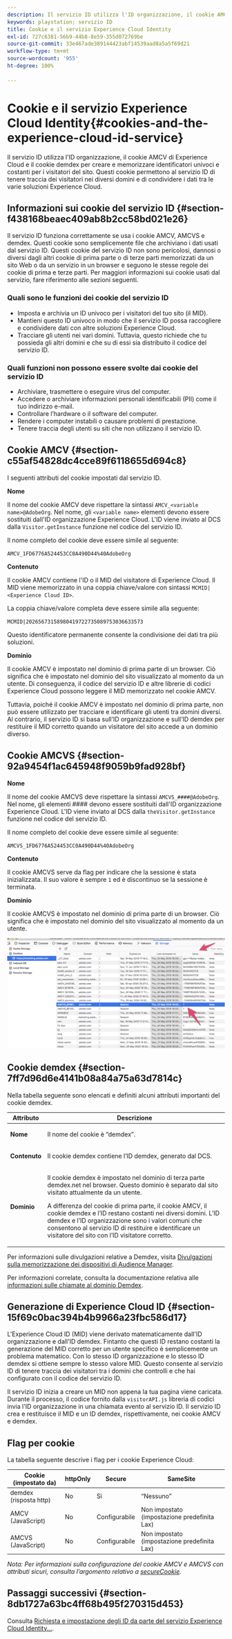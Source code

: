 ```yaml
---
description: Il servizio ID utilizza l'ID organizzazione, il cookie AMCV di Experience Cloud e il cookie demdex per creare e memorizzare identificatori univoci e costanti per i visitatori del sito. Questi cookie permettono al servizio ID di tenere traccia dei visitatori nei diversi domini e di condividere i dati tra le varie soluzioni Experience Cloud.
keywords: playstation; servizio ID
title: Cookie e il servizio Experience Cloud Identity
exl-id: 727c6381-56b9-44b8-8e59-355d072769be
source-git-commit: 33e467ade389144423abf14539aad8a5a5f69d21
workflow-type: tm+mt
source-wordcount: '955'
ht-degree: 100%

---
```


# Cookie e il servizio Experience Cloud Identity{#cookies-and-the-experience-cloud-id-service}

Il servizio ID utilizza l&#39;ID organizzazione, il cookie AMCV di Experience Cloud e il cookie demdex per creare e memorizzare identificatori univoci e costanti per i visitatori del sito. Questi cookie permettono al servizio ID di tenere traccia dei visitatori nei diversi domini e di condividere i dati tra le varie soluzioni Experience Cloud.

## Informazioni sui cookie del servizio ID {#section-f438168beaec409ab8b2cc58bd021e26}

Il servizio ID funziona correttamente se usa i cookie AMCV, AMCVS e demdex. Questi cookie sono semplicemente file che archiviano i dati usati dal servizio ID. Questi cookie del servizio ID non sono pericolosi, dannosi o diversi dagli altri cookie di prima parte o di terze parti memorizzati da un sito Web o da un servizio in un browser e seguono le stesse regole dei cookie di prima e terze parti. Per maggiori informazioni sui cookie usati dal servizio, fare riferimento alle sezioni seguenti.

### Quali sono le funzioni dei cookie del servizio ID

* Imposta e archivia un ID univoco per i visitatori del tuo sito (il MID).
* Mantieni questo ID univoco in modo che il servizio ID possa raccogliere e condividere dati con altre soluzioni Experience Cloud.
* Tracciare gli utenti nei vari domini. Tuttavia, questo richiede che tu possieda gli altri domini e che su di essi sia distribuito il codice del servizio ID.

### Quali funzioni non possono essere svolte dai cookie del servizio ID

* Archiviare, trasmettere o eseguire virus del computer.
* Accedere o archiviare informazioni personali identificabili (PII) come il tuo indirizzo e-mail.
* Controllare l’hardware o il software del computer.
* Rendere i computer instabili o causare problemi di prestazione.
* Tenere traccia degli utenti su siti che non utilizzano il servizio ID.

## Cookie AMCV {#section-c55af54828dc4cce89f6118655d694c8}

I seguenti attributi del cookie impostati dal servizio ID.

**Nome**

Il nome del cookie AMCV deve rispettare la sintassi `AMCV_<variable name>@AdobeOrg`. Nel nome, gli `<variable name>` elementi devono essere sostituiti dall&#39;ID organizzazione Experience Cloud. L&#39;ID viene inviato al DCS dalla `Visitor.getInstance` funzione nel codice del servizio ID.

Il nome completo del cookie deve essere simile al seguente:

```
AMCV_1FD6776A524453CC0A490D44%40AdobeOrg
```

**Contenuto**

Il cookie AMCV contiene l&#39;ID o il MID del visitatore di Experience Cloud. Il MID viene memorizzato in una coppia chiave/valore con sintassi `MCMID|<Experience Cloud ID>`.

La coppia chiave/valore completa deve essere simile alla seguente:

```
MCMID|20265673158980419722735089753036633573
```

Questo identificatore permanente consente la condivisione dei dati tra più soluzioni.

**Dominio**

Il cookie AMCV è impostato nel dominio di prima parte di un browser. Ciò significa che è impostato nel dominio del sito visualizzato al momento da un utente. Di conseguenza, il codice del servizio ID e altre librerie di codici Experience Cloud possono leggere il MID memorizzato nel cookie AMCV.

Tuttavia, poiché il cookie AMCV è impostato nel dominio di prima parte, non può essere utilizzato per tracciare e identificare gli utenti tra domini diversi. Al contrario, il servizio ID si basa sull’ID organizzazione e sull’ID demdex per restituire il MID corretto quando un visitatore del sito accede a un dominio diverso.

## Cookie AMCVS {#section-92a9454f1ac645948f9059b9fad928bf}

**Nome**

Il nome del cookie AMCVS deve rispettare la sintassi `AMCVS_####@AdobeOrg`. Nel nome, gli elementi #### devono essere sostituiti dall&#39;ID organizzazione Experience Cloud. L&#39;ID viene inviato al DCS dalla `theVisitor.getInstance` funzione nel codice del servizio ID.

Il nome completo del cookie deve essere simile al seguente:

```
AMCVS_1FD6776A524453CC0A490D44%40AdobeOrg
```

**Contenuto**

Il cookie AMCVS serve da flag per indicare che la sessione è stata inizializzata. Il suo valore è sempre `1` ed è discontinuo se la sessione è terminata.

**Dominio**

Il cookie AMCVS è impostato nel dominio di prima parte di un browser. Ciò significa che è impostato nel dominio del sito visualizzato al momento da un utente.

![](assets/AMCVS-cookie.png)

## Cookie demdex {#section-7ff7d96d6e4141b08a84a75a63d7814c}

Nella tabella seguente sono elencati e definiti alcuni attributi importanti del cookie demdex.

<table id="table_18E3CAF3550E4BB6A199736AACE39202"> 
 <thead> 
  <tr> 
   <th colname="col1" class="entry"> Attributo </th> 
   <th colname="col2" class="entry"> Descrizione </th> 
  </tr> 
 </thead>
 <tbody> 
  <tr> 
   <td colname="col1"> <p> <b>Nome</b> </p> </td> 
   <td colname="col2"> <p>Il nome del cookie è “demdex”. </p> </td> 
  </tr> 
  <tr> 
   <td colname="col1"> <p> <b>Contenuto</b> </p> </td> 
   <td colname="col2"> <p>Il cookie demdex contiene l’ID demdex, generato dal DCS. </p> </td> 
  </tr> 
  <tr> 
   <td colname="col1"> <p> <b>Dominio</b> </p> </td> 
   <td colname="col2"> <p>Il cookie demdex è impostato nel dominio di terza parte demdex.net nel browser. Questo dominio è separato dal sito visitato attualmente da un utente. </p> <p>A differenza del cookie di prima parte, il cookie AMCV, il cookie demdex e l’ID restano costanti nei diversi domini. L’ID demdex e l’ID organizzazione sono i valori comuni che consentono al servizio ID di restituire e identificare un visitatore del sito con l’ID visitatore corretto. </p> </td> 
  </tr> 
 </tbody> 
</table>

Per informazioni sulle divulgazioni relative a Demdex, visita [Divulgazioni sulla memorizzazione dei dispositivi di Audience Manager](https://aam-iab-tcf-vendor.s3.amazonaws.com/aam_device_storage_disclosures.json).

Per informazioni correlate, consulta la documentazione relativa alle [informazioni sulle chiamate al dominio Demdex](https://experienceleague.adobe.com/docs/audience-manager/user-guide/reference/demdex-calls.html?lang=it).

## Generazione di Experience Cloud ID {#section-15f69c0bac394b4b9966a23fbc586d17}

L&#39;Experience Cloud ID (MID) viene derivato matematicamente dall&#39;ID organizzazione e dall&#39;ID demdex. Fintanto che questi ID restano costanti la generazione del MID corretto per un utente specifico è semplicemente un problema matematico. Con lo stesso ID organizzazione e lo stesso ID demdex si ottiene sempre lo stesso valore MID. Questo consente al servizio ID di tenere traccia dei visitatori tra i domini che controlli e che hai configurato con il codice del servizio ID.

Il servizio ID inizia a creare un MID non appena la tua pagina viene caricata. Durante il processo, il codice fornito dalla `visitorAPI.js` libreria di codici invia l&#39;ID organizzazione in una chiamata evento al servizio ID. Il servizio ID crea e restituisce il MID e un ID demdex, rispettivamente, nei cookie AMCV e demdex.

## Flag per cookie

La tabella seguente descrive i flag per i cookie Experience Cloud:

| Cookie (impostato da) | httpOnly | Secure | SameSite |
|--- |--- |--- |--- |
| demdex (risposta http) | No | Sì | “Nessuno” |
| AMCV (JavaScript) | No | Configurabile | Non impostato (impostazione predefinita Lax) |
| AMCVS (JavaScript) | No | Configurabile | Non impostato (impostazione predefinita Lax) |

*Nota: Per informazioni sulla configurazione del cookie AMCV e AMCVS con attributi sicuri, consulta l’argomento relativo a [secureCookie](../library/function-vars/securecookie.md).*

## Passaggi successivi {#section-8db1727a63bc4ff68b495f270315d453}

Consulta [Richiesta e impostazione degli ID da parte del servizio Experience Cloud Identity...](../introduction/id-request.md#concept-2caacebb1d244402816760e9b8bcef6a).
